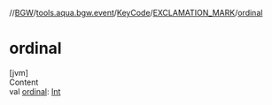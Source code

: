 //[BGW](../../../../index.md)/[tools.aqua.bgw.event](../../index.md)/[KeyCode](../index.md)/[EXCLAMATION_MARK](index.md)/[ordinal](ordinal.md)



# ordinal  
[jvm]  
Content  
val [ordinal](ordinal.md): [Int](https://kotlinlang.org/api/latest/jvm/stdlib/kotlin/-int/index.html)  



